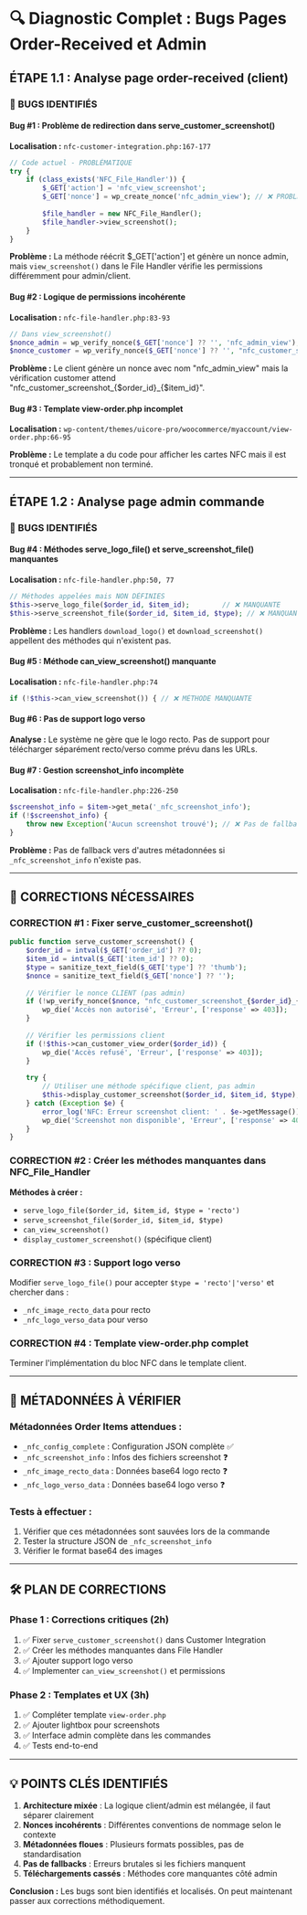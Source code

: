 # 🔍 Diagnostic Complet : Bugs Pages Order-Received et Admin

## **ÉTAPE 1.1 : Analyse page order-received (client)**

### **🚨 BUGS IDENTIFIÉS**

#### **Bug #1 : Problème de redirection dans serve_customer_screenshot()**
**Localisation :** `nfc-customer-integration.php:167-177`

```php
// Code actuel - PROBLÉMATIQUE
try {
    if (class_exists('NFC_File_Handler')) {
        $_GET['action'] = 'nfc_view_screenshot';
        $_GET['nonce'] = wp_create_nonce('nfc_admin_view'); // ❌ PROBLÈME
        
        $file_handler = new NFC_File_Handler();
        $file_handler->view_screenshot();
    }
}
```

**Problème :** La méthode réécrit $_GET['action'] et génère un nonce admin, mais `view_screenshot()` dans le File Handler vérifie les permissions différemment pour admin/client.

#### **Bug #2 : Logique de permissions incohérente**
**Localisation :** `nfc-file-handler.php:83-93`

```php
// Dans view_screenshot()
$nonce_admin = wp_verify_nonce($_GET['nonce'] ?? '', 'nfc_admin_view');
$nonce_customer = wp_verify_nonce($_GET['nonce'] ?? '', "nfc_customer_screenshot_{$order_id}_{$item_id}");
```

**Problème :** Le client génère un nonce avec nom "nfc_admin_view" mais la vérification customer attend "nfc_customer_screenshot_{$order_id}_{$item_id}".

#### **Bug #3 : Template view-order.php incomplet**
**Localisation :** `wp-content/themes/uicore-pro/woocommerce/myaccount/view-order.php:66-95`

**Problème :** Le template a du code pour afficher les cartes NFC mais il est tronqué et probablement non terminé.

---

## **ÉTAPE 1.2 : Analyse page admin commande**

### **🚨 BUGS IDENTIFIÉS**

#### **Bug #4 : Méthodes serve_logo_file() et serve_screenshot_file() manquantes**
**Localisation :** `nfc-file-handler.php:50, 77`

```php
// Méthodes appelées mais NON DÉFINIES
$this->serve_logo_file($order_id, $item_id);        // ❌ MANQUANTE
$this->serve_screenshot_file($order_id, $item_id, $type); // ❌ MANQUANTE
```

**Problème :** Les handlers `download_logo()` et `download_screenshot()` appellent des méthodes qui n'existent pas.

#### **Bug #5 : Méthode can_view_screenshot() manquante**
**Localisation :** `nfc-file-handler.php:74`

```php
if (!$this->can_view_screenshot()) { // ❌ MÉTHODE MANQUANTE
```

#### **Bug #6 : Pas de support logo verso**
**Analyse :** Le système ne gère que le logo recto. Pas de support pour télécharger séparément recto/verso comme prévu dans les URLs.

#### **Bug #7 : Gestion screenshot_info incomplète**
**Localisation :** `nfc-file-handler.php:226-250`

```php
$screenshot_info = $item->get_meta('_nfc_screenshot_info');
if (!$screenshot_info) {
    throw new Exception('Aucun screenshot trouvé'); // ❌ Pas de fallback
}
```

**Problème :** Pas de fallback vers d'autres métadonnées si `_nfc_screenshot_info` n'existe pas.

---

## **🎯 CORRECTIONS NÉCESSAIRES**

### **CORRECTION #1 : Fixer serve_customer_screenshot()**

```php
public function serve_customer_screenshot() {
    $order_id = intval($_GET['order_id'] ?? 0);
    $item_id = intval($_GET['item_id'] ?? 0);
    $type = sanitize_text_field($_GET['type'] ?? 'thumb');
    $nonce = sanitize_text_field($_GET['nonce'] ?? '');
    
    // Vérifier le nonce CLIENT (pas admin)
    if (!wp_verify_nonce($nonce, "nfc_customer_screenshot_{$order_id}_{$item_id}")) {
        wp_die('Accès non autorisé', 'Erreur', ['response' => 403]);
    }
    
    // Vérifier les permissions client
    if (!$this->can_customer_view_order($order_id)) {
        wp_die('Accès refusé', 'Erreur', ['response' => 403]);
    }
    
    try {
        // Utiliser une méthode spécifique client, pas admin
        $this->display_customer_screenshot($order_id, $item_id, $type);
    } catch (Exception $e) {
        error_log('NFC: Erreur screenshot client: ' . $e->getMessage());
        wp_die('Screenshot non disponible', 'Erreur', ['response' => 404]);
    }
}
```

### **CORRECTION #2 : Créer les méthodes manquantes dans NFC_File_Handler**

**Méthodes à créer :**
- `serve_logo_file($order_id, $item_id, $type = 'recto')`
- `serve_screenshot_file($order_id, $item_id, $type)`
- `can_view_screenshot()`
- `display_customer_screenshot()` (spécifique client)

### **CORRECTION #3 : Support logo verso**

Modifier `serve_logo_file()` pour accepter `$type = 'recto'|'verso'` et chercher dans :
- `_nfc_image_recto_data` pour recto
- `_nfc_logo_verso_data` pour verso

### **CORRECTION #4 : Template view-order.php complet**

Terminer l'implémentation du bloc NFC dans le template client.

---

## **📝 MÉTADONNÉES À VÉRIFIER**

### **Métadonnées Order Items attendues :**
- `_nfc_config_complete` : Configuration JSON complète ✅
- `_nfc_screenshot_info` : Infos des fichiers screenshot ❓
- `_nfc_image_recto_data` : Données base64 logo recto ❓
- `_nfc_logo_verso_data` : Données base64 logo verso ❓

### **Tests à effectuer :**
1. Vérifier que ces métadonnées sont sauvées lors de la commande
2. Tester la structure JSON de `_nfc_screenshot_info`
3. Vérifier le format base64 des images

---

## **🛠️ PLAN DE CORRECTIONS**

### **Phase 1 : Corrections critiques (2h)**
1. ✅ Fixer `serve_customer_screenshot()` dans Customer Integration
2. ✅ Créer les méthodes manquantes dans File Handler
3. ✅ Ajouter support logo verso
4. ✅ Implementer `can_view_screenshot()` et permissions

### **Phase 2 : Templates et UX (3h)**
1. ✅ Compléter template `view-order.php`
2. ✅ Ajouter lightbox pour screenshots
3. ✅ Interface admin complète dans les commandes
4. ✅ Tests end-to-end

---

## **💡 POINTS CLÉS IDENTIFIÉS**

1. **Architecture mixée** : La logique client/admin est mélangée, il faut séparer clairement
2. **Nonces incohérents** : Différentes conventions de nommage selon le contexte
3. **Métadonnées floues** : Plusieurs formats possibles, pas de standardisation
4. **Pas de fallbacks** : Erreurs brutales si les fichiers manquent
5. **Téléchargements cassés** : Méthodes core manquantes côté admin

**Conclusion :** Les bugs sont bien identifiés et localisés. On peut maintenant passer aux corrections méthodiquement.